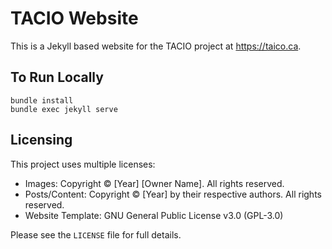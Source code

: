 # TACIO Website

This is a Jekyll based website for the TACIO project at https://taico.ca.

## To Run Locally

```
bundle install
bundle exec jekyll serve
``` 

## Licensing

This project uses multiple licenses:

- Images: Copyright © [Year] [Owner Name]. All rights reserved.
- Posts/Content: Copyright © [Year] by their respective authors. All rights reserved.
- Website Template: GNU General Public License v3.0 (GPL-3.0)

Please see the `LICENSE` file for full details.